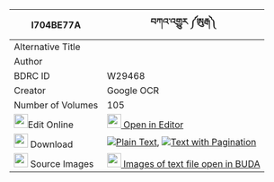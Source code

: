 |I704BE77A|བཀའ་འགྱུར ༼ཨུརྒ༽ 
| --- | --- 
|Alternative Title |
|Author | 
|BDRC ID | W29468
|Creator | Google OCR
|Number of Volumes| 105
|<img width="25" src="https://img.icons8.com/color/25/000000/edit-property.png">Edit Online| [<img width="25" src="https://avatars.githubusercontent.com/u/45091458?s=200&v=4"> Open in Editor](http://editor.openpecha.org/I704BE77A)
|<img width="25" src="https://img.icons8.com/fluent/48/000000/download-2.png"/>  Download | [![](https://img.icons8.com/color/20/000000/txt.png)Plain Text](https://github.com/Openpecha/I704BE77A/releases/download/v2/kagyur_uga(?)_plain_I704BE77A.zip), [![](https://img.icons8.com/color/20/000000/txt.png)Text with Pagination](https://github.com/Openpecha/I704BE77A/releases/download/v2/kagyur_uga(?)_pages_I704BE77A.zip)
|<img width="25" src="https://img.icons8.com/plasticine/100/000000/pictures-folder.png"/>  Source Images | [<img width="25" src="https://library.bdrc.io/icons/BUDA-small.svg"> Images of text file open in BUDA](https://library.bdrc.io/show/bdr:W29468)